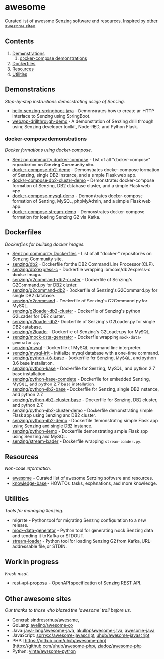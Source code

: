# awesome

Curated list of awesome Senzing software and resources.
Inspired by [other awesome sites](#other-awesome-sites).

## Contents

1. [Demonstrations](#demonstrations)
    1. [docker-compose demonstrations](#docker-compose-demonstrations)
1. [Dockerfiles](#dockerfiles)
1. [Resources](#resources)
1. [Utilities](#utilities)

## Demonstrations

*Step-by-step instructions demonstrating usage of Senzing.*

- [hello-senzing-springboot-java](https://github.com/Senzing/hello-senzing-springboot-java) - Demonstrates how to create an HTTP interface to Senzing using SpringBoot.
- [webapp-drillthrough-demo](https://github.com/Senzing/webapp-drillthrough-demo) - A demonstration of Senzing drill through using Senzing developer toolkit, Node-RED, and Python Flask.

### docker-compose demonstrations

*Docker formations using docker-compose.*

- [Senzing community docker-compose](https://github.com/Senzing?q=docker-compose-) - List of all "docker-compose" repositories on Senzing Community site.
- [docker-compose-db2-demo](https://github.com/Senzing/docker-compose-db2-demo) - Demonstrates docker-compose formation of Senzing, single DB2 instance, and a simple Flask web app.
- [docker-compose-db2-cluster-demo](https://github.com/Senzing/docker-compose-db2-cluster-demo) - Demonstrates docker-compose formation of Senzing, DB2 database cluster, and a simple Flask web app.
- [docker-compose-mysql-demo](https://github.com/Senzing/docker-compose-mysql-demo) - Demonstrates docker-compose formation of Senzing, MySQL, phpMyAdmin, and a simple Flask web app.
- [docker-compose-stream-demo](https://github.com/Senzing/docker-compose-stream-loader-demo) - Demonstrates docker-compose formation for loading Senzing G2 via Kafka.

## Dockerfiles

*Dockerfiles for building docker images.*

- [Senzing community Dockerfiles](https://github.com/Senzing?q=docker-) - List of all "docker-" repositories on Senzing Community site.
- [senzing/db2](https://github.com/Senzing/docker-db2) - Dockerfile for the DB2 Command Line Processor (CLP).
- [senzing/db2express-c](https://github.com/Senzing/docker-db2express-c) - Dockerfile wrapping ibmcom/db2express-c docker image.
- [senzing/g2command-db2-cluster](https://github.com/Senzing/docker-g2command-db2-cluster) - Dockerfile of Senzing's G2Command.py for DB2 cluster.
- [senzing/g2command-db2](https://github.com/Senzing/docker-g2command-db2) - Dockerfile of Senzing's G2Command.py for single DB2 database.
- [senzing/g2command](https://github.com/Senzing/docker-g2command) - Dockerfile of Senzing's G2Command.py for MySQL.
- [senzing/g2loader-db2-cluster](https://github.com/Senzing/docker-g2loader-db2-cluster) - Dockerfile of Senzing's python G2Loader for DB2 cluster.
- [senzing/g2loader-db2](https://github.com/Senzing/docker-g2loader-db2)- Dockerfile of Senzing's G2Loader.py for single DB2 database.
- [senzing/g2loader](https://github.com/Senzing/docker-g2loader) - Dockerfile of Senzing's G2Loader.py for MySQL.
- [senzing/mock-data-generator](https://github.com/Senzing/mock-data-generator) - Dockerfile wrapping `mock-data-generator.py`.
- [senzing/mysql](https://github.com/Senzing/docker-mysql) - Dockerfile of MySQL command line interpreter.
- [senzing/mysql-init](https://github.com/Senzing/docker-mysql-init) - Initialize mysql database with a one-time command.
- [senzing/python-3.6-base](https://github.com/Senzing/docker-python-3.6-base) - Dockerfile for Senzing, MySQL, and python 3.6 base installation.
- [senzing/python-base](https://github.com/Senzing/docker-python-base) - Dockerfile for Senzing, MySQL, and python 2.7 base installation.
- [senzing/python-base-complete](https://github.com/Senzing/docker-python-base-complete) - Dockerfile for embedded Senzing, MySQL, and python 2.7 base installation.
- [senzing/python-db2-base](https://github.com/Senzing/docker-python-db2-base) - Dockerfile for Senzing, single DB2 instance, and python 2.7.
- [senzing/python-db2-cluster-base](https://github.com/Senzing/docker-python-db2-cluster-base) - Dockerfile for Senzing, DB2 cluster, and python 2.7.
- [senzing/python-db2-cluster-demo](https://github.com/Senzing/docker-python-db2-cluster-demo) - Dockerfile demonstrating simple Flask app using Senzing and DB2 cluster.
- [senzing/python-db2-demo](https://github.com/Senzing/docker-python-db2-demo) - Dockerfile demonstrating simple Flask app using Senzing and single DB2 instance.
- [senzing/python-demo](https://github.com/Senzing/docker-python-demo) - Dockerfile demonstrating simple Flask app using Senzing and MySQL.
- [senzing/stream-loader](https://github.com/Senzing/stream-loader) - Dockerfile  wrapping `stream-loader.py`.

## Resources

*Non-code information.*

- [awesome](https://github.com/Senzing/awesome) - Curated list of awesome Senzing software and resources.
- [knowledge-base](https://github.com/Senzing/knowledge-base) - HOWTOs, tasks, explanations, and more knowledge.

## Utilities

*Tools for managing Senzing.*

- [migrate](https://github.com/Senzing/migrate) - Python tool for migrating Senzing configuration to a new release.
- [mock-data-generator](https://github.com/Senzing/mock-data-generator) - Python tool for generating mock Senzing data and sending it to Kafka or STDOUT.
- [stream-loader](https://github.com/Senzing/stream-loader) - Python tool for loading Senzing G2 from Kafka, URL-addressable file, or STDIN.

## Work in progress

*Fresh meat.*

- [rest-api-proposal](https://github.com/Senzing/rest-api-proposal) - OpenAPI specification of Senzing REST API.

## Other awesome sites

*Our thanks to those who blazed the 'awesome' trail before us.*

- General:
  [sindresorhus/awesome](https://github.com/sindresorhus/awesome),
- GoLang:
  [avelino/awesome-go](https://github.com/avelino/awesome-go)
- Java:
  [java-lang/awesome-java](https://github.com/java-lang/awesome-java),
  [akullpp/awesome-java](https://github.com/akullpp/awesome-java),
  [awesome-java](https://github.com/uhub/awesome-java)
- JavaScript:
  [sorrycc/awesome-javascript](https://github.com/sorrycc/awesome-javascript),
  [uhub/awesome-javascript](https://github.com/uhub/awesome-javascript)  
- PHP:
  [https://github.com/uhub/awesome-php](https://github.com/uhub/awesome-php),
  [ziadoz/awesome-php](https://github.com/ziadoz/awesome-php)
- Python:
  [vinta/awesome-python](https://github.com/vinta/awesome-python)
